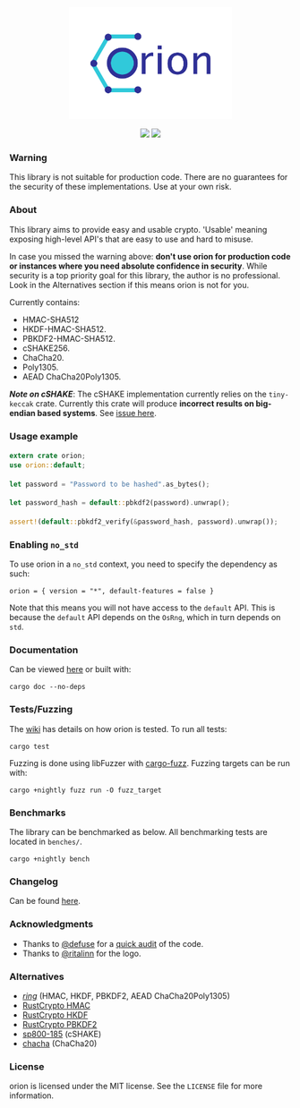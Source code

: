<p align="center">
  <img src="logo/logo.png" alt="orion" height="200px">
</p>
<p align="center">
  <img src="https://travis-ci.org/brycx/orion.svg?branch=master">
  <img src="https://codecov.io/gh/brycx/orion/branch/master/graph/badge.svg">
</p>

### Warning
This library is not suitable for production code. There are no guarantees for the security of these implementations. Use at your own risk.


### About
This library aims to provide easy and usable crypto. 'Usable' meaning exposing high-level
API's that are easy to use and hard to misuse.  

In case you missed the warning above: **don't use orion for production code or instances where you need absolute confidence in security**. While security is a top priority goal for this library, the author is no
professional. Look in the Alternatives section if this means orion is not for you.


Currently contains:
* HMAC-SHA512
* HKDF-HMAC-SHA512.
* PBKDF2-HMAC-SHA512.
* cSHAKE256.
* ChaCha20.
* Poly1305.
* AEAD ChaCha20Poly1305.

***Note on cSHAKE***:
The cSHAKE implementation currently relies on the `tiny-keccak` crate. Currently this crate
will produce **incorrect results on big-endian based systems**. See [issue here](https://github.com/debris/tiny-keccak/issues/15).

### Usage example
```rust
extern crate orion;
use orion::default;

let password = "Password to be hashed".as_bytes();

let password_hash = default::pbkdf2(password).unwrap();

assert!(default::pbkdf2_verify(&password_hash, password).unwrap());
```

### Enabling `no_std`
To use orion in a `no_std` context, you need to specify the dependency as such:

```
orion = { version = "*", default-features = false }
```

Note that this means you will not have access to the `default` API.
This is because the `default` API depends on the `OsRng`, which in turn depends on `std`.


### Documentation
Can be viewed [here](https://docs.rs/orion) or built with:

```
cargo doc --no-deps
```

### Tests/Fuzzing
The [wiki](https://github.com/brycx/orion/wiki/Testing-suite) has details on how orion is tested. To run all tests:
```
cargo test
```

Fuzzing is done using libFuzzer with [cargo-fuzz](https://github.com/rust-fuzz/cargo-fuzz). Fuzzing targets can be run with:
```
cargo +nightly fuzz run -O fuzz_target
```

### Benchmarks
The library can be benchmarked as below. All benchmarking tests are located in `benches/`.
```
cargo +nightly bench
```
### Changelog
Can be found [here](https://github.com/brycx/orion/releases).

### Acknowledgments
- Thanks to [@defuse](https://github.com/defuse) for a [quick audit](https://github.com/brycx/orion/issues/3) of the code.
- Thanks to [@ritalinn](https://github.com/ritalinn) for the logo.

### Alternatives
- [*ring*](https://crates.io/crates/ring) (HMAC, HKDF, PBKDF2, AEAD ChaCha20Poly1305)
- [RustCrypto HMAC](https://crates.io/crates/hmac)
- [RustCrypto HKDF](https://crates.io/crates/hkdf)
- [RustCrypto PBKDF2](https://crates.io/crates/pbkdf2)
- [sp800-185](https://crates.io/crates/sp800-185) (cSHAKE)
- [chacha](https://crates.io/crates/chacha) (ChaCha20)

### License
orion is licensed under the MIT license. See the `LICENSE` file for more information.
